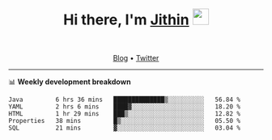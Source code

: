 <h1 align="center">Hi there, I'm <a href="https://jithset.github.io/" target="_blank">Jithin</a> <img
src="https://github.com/blackcater/blackcater/raw/main/images/Hi.gif" height="32" /></h1>

<br />

<p align="center">
  <a href="https://jithset.github.io">Blog</a> •
  <a href="https://twitter.com/jithset">Twitter</a>
</p>

---

📊 **Weekly development breakdown**

<!--START_SECTION:waka-->
```text
Java         6 hrs 36 mins   ██████████████▒░░░░░░░░░░   56.84 % 
YAML         2 hrs 6 mins    ████▓░░░░░░░░░░░░░░░░░░░░   18.20 % 
HTML         1 hr 29 mins    ███▒░░░░░░░░░░░░░░░░░░░░░   12.82 % 
Properties   38 mins         █▒░░░░░░░░░░░░░░░░░░░░░░░   05.50 % 
SQL          21 mins         ▓░░░░░░░░░░░░░░░░░░░░░░░░   03.04 % 
```
<!--END_SECTION:waka-->

